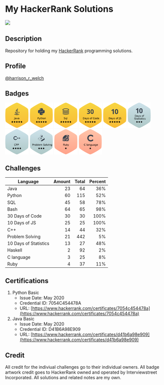 # My HackerRank Solutions

<img src="https://hrcdn.net/fcore/assets/brand/h_mark_sm-966d2b45e3.svg" width="15%">

## Description

Repository for holding my [HackerRank](https://www.hackerrank.com/) programming solutions.

## Profile

[@harrison_r_welch](https://www.hackerrank.com/harrison_r_welch)

## Badges

<p float="left">
    <img src="https://github.com/HarrisonWelch/MyHackerRankSolutions/blob/master/Resources/j5.png" width="15%">
    <img src="https://github.com/HarrisonWelch/MyHackerRankSolutions/blob/master/Resources/p5.png" width="15%">
    <img src="https://github.com/HarrisonWelch/MyHackerRankSolutions/blob/master/Resources/sql5.png" width="15%">
    <img src="https://github.com/HarrisonWelch/MyHackerRankSolutions/blob/master/Resources/30doc5.png" width="15%">
    <img src="https://github.com/HarrisonWelch/MyHackerRankSolutions/blob/master/Resources/10doj5.png" width="15%">
    <img src="https://github.com/HarrisonWelch/MyHackerRankSolutions/blob/master/Resources/10dos3.png" width="15%">
    <img src="https://github.com/HarrisonWelch/MyHackerRankSolutions/blob/master/Resources/cpp4.png" width="15%">
    <img src="https://github.com/HarrisonWelch/MyHackerRankSolutions/blob/master/Resources/ps3.png" width="15%">
    <img src="https://github.com/HarrisonWelch/MyHackerRankSolutions/blob/master/Resources/ruby1.png" width="15%">
    <img src="https://github.com/HarrisonWelch/MyHackerRankSolutions/blob/master/Resources/clang1.png" width="15%">
</p>

## Challenges

| Language                  | Amount    | Total | Percent |
|---------------------------|----------:|------:|--------:|
| Java                      | 23        | 64    | 36%     |
| Python                    | 60        | 115   | 52%     |
| SQL                       | 45        | 58    | 78%     |
| Bash                      | 64        | 65    | 98%     |
| 30 Days of Code           | 30        | 30    | 100%    |
| 10 Days of JS             | 25        | 25    | 100%    |
| C++                       | 14        | 44    | 32%     |
| Problem Solving           | 21        | 442   | 5%      |
| 10 Days of Statistics     | 13        | 27    | 48%     |
| Haskell                   | 2         | 92    | 2%      |
| C language                | 3         | 25    | 8%      |
| Ruby                      | 4         | 37    | 11%     |

## Certifications

1. Python Basic
    * Issue Date: May 2020
    * Credential ID: 7054C454478A
    * URL: [https://www.hackerrank.com/certificates/7054c454478a](https://www.hackerrank.com/certificates/7054c454478a)
2. Java Basic
    * Issue Date: May 2020
    * Credential ID: D41B6A98E909
    * URL: [https://www.hackerrank.com/certificates/d41b6a98e909](https://www.hackerrank.com/certificates/d41b6a98e909)

## Credit

All credit for the indiviual challenges go to their individual owners. All badge artwork credit goes to HackerRank owned and operated by Interviewstreet Incorporated. All solutions and related notes are my own.
